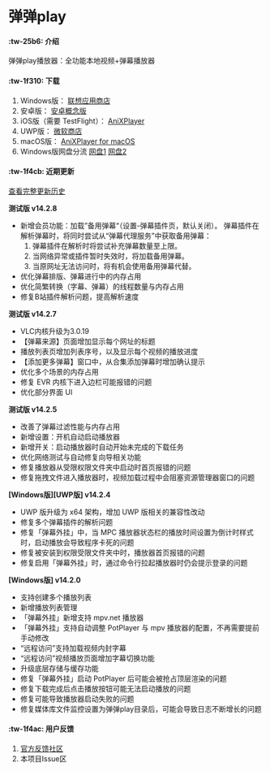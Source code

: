 # 弹弹play

####  :tw-25b6: 介绍
弹弹play播放器：全功能本地视频+弹幕播放器

####  :tw-1f310: 下载

1. Windows版： [联想应用商店](https://lestore.lenovo.com/detail/10343)
2. 安卓版： [安卓概念版](https://gitee.com/xyoye/DanDanPlayForAndroid/releases)
3. iOS版（需要 TestFlight）： [AniXPlayer](https://testflight.apple.com/join/R6JotnNG)
4. UWP版： [微软商店](https://www.microsoft.com/store/productId/9nwpvd7t1hpw)
5. macOS版： [AniXPlayer for macOS](https://gitee.com/sun_sx/dandanplay_mac_update/releases)
6. Windows版网盘分流 [网盘1](https://cowtransfer.com/s/9ea66a3241cb40) [网盘2](https://pan.baidu.com/s/13ACWJauADxbracesBCpcEg?pwd=rrv7)

####  :tw-1f4cb: 近期更新

[查看完整更新历史](https://www.dandanplay.com/blog.html)

**测试版 v14.2.8**
- 新增会员功能：加载”备用弹幕“（设置-弹幕插件页，默认关闭）。
  弹幕插件在解析弹幕时，将同时尝试从“弹幕代理服务”中获取备用弹幕：
  1) 弹幕插件在解析时将尝试补充弹幕数量至上限。
  2) 当网络异常或插件暂时失效时，将加载备用弹幕。
  3) 当原网址无法访问时，将有机会使用备用弹幕代替。
- 优化弹幕排版、弹幕进行中的内存占用
- 优化简繁转换（字幕、弹幕）的线程数量与内存占用
- 修复B站插件解析问题，提高解析速度

**测试版 v14.2.7**
- VLC内核升级为3.0.19
- 【弹幕来源】页面增加显示每个网址的标题
- 播放列表页增加列表序号，以及显示每个视频的播放进度
- 【添加更多弹幕】窗口中，从合集添加弹幕时增加确认提示
- 优化多个场景的内存占用
- 修复 EVR 内核下进入边栏可能报错的问题
- 优化部分界面 UI

**测试版 v14.2.5**
- 改善了弹幕过滤性能与内存占用
- 新增设置：开机自动启动播放器
- 新增开关：启动播放器时自动开始未完成的下载任务
- 优化网络测试与自动修复向导相关功能
- 修复播放器从受限权限文件夹中启动时首页报错的问题
- 修复拖拽文件进入播放器时，视频加载过程中会阻塞资源管理器窗口的问题

**[Windows版][UWP版] v14.2.4**
- UWP 版升级为 x64 架构，增加 UWP 版相关的兼容性改动
- 修复多个弹幕插件的解析问题
- 修复「弹幕外挂」中，当 MPC 播放器状态栏的播放时间设置为倒计时样式时，启动播放会导致程序卡死的问题
- 修复被安装到权限受限文件夹中时，播放器首页报错的问题
- 修复启用「弹幕外挂」时，通过命令行拉起播放器时仍会提示登录的问题

**[Windows版] v14.2.0**
- 支持创建多个播放列表
- 新增播放列表管理
- 「弹幕外挂」新增支持 mpv.net 播放器
- 「弹幕外挂」支持自动调整 PotPlayer 与 mpv 播放器的配置，不再需要提前手动修改
- “远程访问”支持加载视频内封字幕
- “远程访问”视频播放页面增加字幕切换功能
- 升级底层存储与缓存功能
- 修复「弹幕外挂」启动 PotPlayer 后可能会被抢占顶层渲染的问题
- 修复下载完成后点击播放按钮可能无法启动播放的问题
- 修复可能导致播放器启动失败的问题
- 修复媒体库文件监控设置为弹弹play目录后，可能会导致日志不断增长的问题

####  :tw-1f4ac: 用户反馈

1. [官方反馈社区](https://support.qq.com/products/104929)
2. 本项目Issue区
